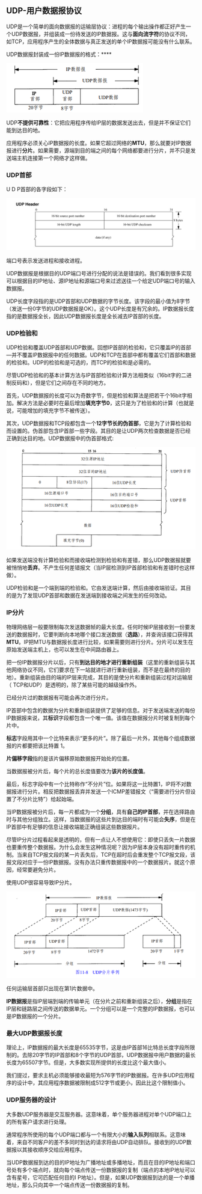 ## UDP-用户数据报协议

UDP是一个简单的面向数据报的运输层协议：进程的每个输出操作都正好产生一个UDP数据报，并组装成一份待发送的IP数据报。这与**面向流字符**的协议不同，如TCP，应用程序产生的全体数据与真正发送的单个IP数据报可能没有什么联系。

UDP数据报封装成一份IP数据报的格式：****

![](images/udp-ip.png)

UDP**不提供可靠性**：它把应用程序传给IP层的数据发送出去，但是并不保证它们能到达目的地。

应用程序必须关心IP数据报的长度。如果它超过网络的**MTU**，那么就要对IP数据报进行**分片**。如果需要，源端到目的端之间的每个网络都要进行分片，并不只是发送端主机连接第一个网络才这样做。

### UDP首部

U D P首部的各字段如下：

![](images/udp-header.jpg)

端口号表示发送进程和接收进程。

UDP数据报是根据目的UDP端口号进行分配的说法是错误的。我们看到很多实现可以根据目的IP地址、源IP地址和源端口号来过滤送往一个给定UDP端口号的输入数据报。

UDP长度字段指的是UDP首部和UDP数据的字节长度。该字段的最小值为8字节（发送一份0字节的UDP数据报是OK）。这个UDP长度是有冗余的。IP数据报长度指的是数据报全长，因此UDP数据报长度是全长减去IP首部的长度。

### UDP检验和

UDP检验和覆盖UDP首部和UDP数据。回想IP首部的检验和，它只覆盖IP的首部—并不覆盖IP数据报中的任何数据。UDP和TCP在首部中都有覆盖它们首部和数据的检验和。UDP的检验和是可选的，而TCP的检验和是必需的。

尽管UDP检验和的基本计算方法与IP首部检验和计算方法相类似（16bit字的二进制反码和），但是它们之间存在不同的地方。

首先，UDP数据报的长度可以为奇数字节，但是检验和算法是把若干个16bit字相加。解决方法是必要时在最后增加**填充字节0**，这只是为了检验和的计算（也就是说，可能增加的填充字节不被传送）。

其次，UDP数据报和TCP段都包含一个**12字节长的伪首部**，它是为了计算检验和而设置的。伪首部包含IP首部一些字段。其目的是让UDP两次检查数据是否已经正确到达目的地。UDP数据报中的伪首部格式:

![](images/udp-fake-header.png)

如果发送端没有计算检验和而接收端检测到检验和有差错，那么UDP数据报就要被悄悄地**丢弃**。不产生任何差错报文（当IP层检测到IP首部检验和有差错时也这样做）。

UDP检验和是一个端到端的检验和。它由发送端计算，然后由接收端验证。其目的是为了发现UDP首部和数据在发送端到接收端之间发生的任何改动。

### IP分片

物理网络层一般要限制每次发送数据帧的最大长度。任何时候IP层接收到一份要发送的数据报时，它要判断向本地哪个接口发送数据（**选路**），并查询该接口获得其**MTU**。IP把MTU与数据报长度进行比较，如果需要则进行分片。分片可以发生在原始发送端主机上，也可以发生在中间路由器上。

把一份IP数据报分片以后，只有**到达目的地才进行重新组装**（这里的重新组装与其他网络协议不同，它们要求在下一站就进行进行重新组装，而不是在最终的目的地）。重新组装由目的端的IP层来完成，其目的是使分片和重新组装过程对运输层（ TCP和UDP）是透明的，除了某些可能的越级操作外。

已经分片过的数据报有可能会再次进行分片。

IP首部中包含的数据为分片和重新组装提供了足够的信息。对于发送端发送的每份IP数据报来说，其**标识**字段都包含一个唯一值。该值在数据报分片时被复制到每个片中。

**标志**字段用其中一个比特来表示“更多的片”。除了最后一片外，其他每个组成数据报的片都要把该比特置 1。

**片偏移字段**指的是该片偏移原始数据报开始处的位置。

当数据报被分片后，每个片的总长度值要改为**该片的长度值**。

最后，标志字段中有一个比特称作“不分片”位。如果将这一比特置1，IP将不对数据报进行分片。相反把数据报丢弃并发送一个ICMP差错报文（“需要进行分片但设置了不分片比特”）给起始端。

当IP数据报被分片后，每一片都成为一个**分组**，具有**自己的IP首部**，并在选择路由时与其他分组独立。这样，当数据报的这些片到达目的端时有可能会**失序**，但是在IP首部中有足够的信息让接收端能正确组装这些数据报片。

尽管IP分片过程看起来是透明的，但有一点让人不想使用它：即使只丢失一片数据也要重传整个数据报。为什么会发生这种情况呢？因为IP层本身没有超时重传的机制。当来自TCP报文段的某一片丢失后，TCP在超时后会重发整个TCP报文段，该报文段对应于一份IP数据报。没有办法只重传数据报中的一个数据报片。就这个原因，经常要避免分片。

使用UDP很容易导致IP分片。

![](images/udp-split.png)

任何运输层首部只出现在第1片数据中。

**IP数据报**是指IP层端到端的传输单元（在分片之前和重新组装之后），**分组**是指在IP层和链路层之间传送的数据单元。一个分组可以是一个完整的IP数据报，也可以是IP数据报的一个分片。

### 最大UDP数据报长度

理论上，IP数据报的最大长度是65535字节，这是由IP首部16比特总长度字段所限制的。去除20字节的IP首部和8个字节的UDP首部，UDP数据报中用户数据的最长长度为65507字节。但是，大多数实现所提供的长度比这个最大值小。

我们提过，要求主机必须能够接收最短为576字节的IP数据报。在许多UDP应用程序的设计中，其应用程序数据被限制成512字节或更小，因此比这个限制值小。

### UDP服务器的设计

大多数UDP服务器是交互服务器。这意味着，单个服务器进程对单个UDP端口上的所有客户请求进行处理。

通常程序所使用的每个UDP端口都与一个有限大小的**输入队列**相联系。这意味着，来自不同客户的差不多同时到达的请求将由UDP自动排队。接收到的UDP数据报以其接收顺序交给应用程序。

当UDP数据报到达的目的IP地址为广播地址或多播地址，而且在目的IP地址和端口号处有多个端点时，就向每个端点传送一份数据报的复制（端点的本地IP地址可以含有星号，它可匹配任何目的I P地址）。但是，如果UDP数据报到达的是一个单播地址，那么只向其中一个端点传送一份数据报的复制。